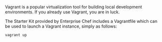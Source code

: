 Vagrant is a popular virtualization tool for building local development environments. If you already use Vagrant, you are in luck.

The Starter Kit provided by Enterprise Chef includes a Vagrantfile which can be used to launch a Vagrant instance, simply as follows:

```
vagrant up
```

